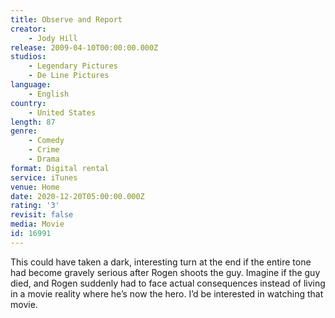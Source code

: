 ```yaml
---
title: Observe and Report
creator:
    - Jody Hill
release: 2009-04-10T00:00:00.000Z
studios:
    - Legendary Pictures
    - De Line Pictures
language:
    - English
country:
    - United States
length: 87
genre:
    - Comedy
    - Crime
    - Drama
format: Digital rental
service: iTunes
venue: Home
date: 2020-12-20T05:00:00.000Z
rating: '3'
revisit: false
media: Movie
id: 16991
---
```


This could have taken a dark, interesting turn at the end if the entire tone had become gravely serious after Rogen shoots the guy. Imagine if the guy died, and Rogen suddenly had to face actual consequences instead of living in a movie reality where he’s now the hero. I’d be interested in watching that movie.
